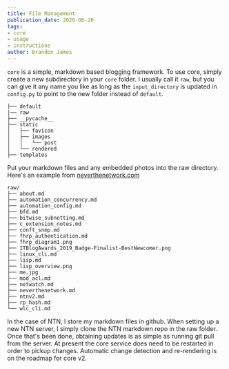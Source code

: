 ```yaml
---
title: File Management
publication_date: 2020-06-20
tags:
- core
- usage
- instructions
author: Brandon James
---
```


`core` is a simple, markdown based blogging framework. To use core, simply create a new subdirectory in your `core` folder. I usually call it `raw`, but you can give it any name you like as long as the `input_directory` is updated in `config.py` to point to the new folder instead of `default`.

```
├── default
|── raw
├── __pycache__
├── static
│   ├── favicon
│   ├── images
│   │   └── post
│   └── rendered
├── templates

```

Put your markdown files and any embedded photos into the raw directory. Here's an example from [neverthenetwork.com](https://neverthenetwork.com)

```
raw/
├── about.md
├── automation_concurrency.md
├── automation_config.md
├── bfd.md
├── bitwise_subnetting.md
├── c_extension_notes.md
├── conft_snmp.md
├── fhrp_authentication.md
├── fhrp_diagram1.png
├── ITBlogAwards_2019_Badge-Finalist-BestNewcomer.png
├── linux_cli.md
├── lisp.md
├── lisp_overview.png
├── me.jpg
├── mod_acl.md
├── netwatch.md
├── neverthenetwork.md
├── ntnv2.md
├── rp_hash.md
└── wlc_cli.md
```

In the case of NTN, I store my markdown files in github. When setting up a new NTN server, I simply clone the NTN markdown repo in the raw folder. Once that's been done, obtaining updates is as simple as running git pull from the server. At present the core service does need to be restarted in order to pickup changes. Automatic change detection and re-rendering is on the roadmap for core v2. 